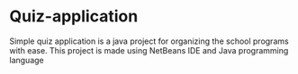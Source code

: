 # Quiz-application
Simple quiz application is a java project for organizing the school programs with ease. This project is made using NetBeans IDE and Java programming language
